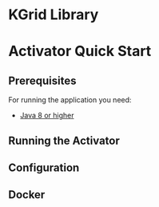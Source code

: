 # KGrid Library

# Activator Quick Start

## Prerequisites

For running the application you need:

- [Java 8 or higher](https://www.oracle.com/java/)

## Running the Activator

## Configuration

## Docker
